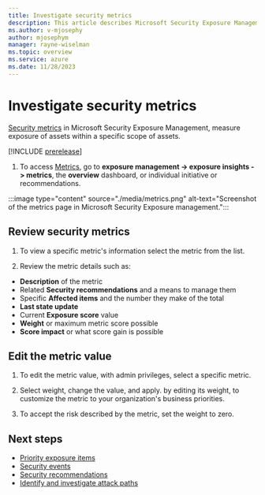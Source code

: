 ```yaml
---
title: Investigate security metrics
description: This article describes Microsoft Security Exposure Management metrics and how it works.
ms.author: v-mjosephy
author: mjosephym
manager: rayne-wiselman
ms.topic: overview
ms.service: azure
ms.date: 11/28/2023
---
```


# Investigate security metrics

[Security metrics](exposure-insights-overview.md#metrics) in Microsoft Security Exposure Management, measure exposure of assets within a specific scope of assets.

[!INCLUDE [prerelease](../includes//prerelease.md)]

1. To access [Metrics](https://security.microsoft.com/exposure-metrics), go to **exposure management -> exposure insights -> metrics**,  the **overview** dashboard, or individual initiative or recommendations.

:::image type="content" source="./media/metrics.png" alt-text="Screenshot of the metrics page in Microsoft Security Exposure management.":::

## Review security metrics

1. To view a specific metric's information select the metric from the list.

1. Review the metric details such as:

- **Description** of the metric
- Related **Security recommendations** and a means to manage them
- Specific **Affected items** and the number they make of the total
- **Last state update**
- Current **Exposure score** value
- **Weight** or maximum metric score possible
- **Score impact** or what score gain is possible

## Edit the metric value

1. To edit the metric value, with admin privileges, select a specific metric.

1. Select weight, change the value, and apply. by editing its weight, to customize the metric to your organization's business priorities.

1. To accept the risk described by the metric, set the weight to zero.

<!-- [!NOTE]
> Some instances of affected assets information, largely information originating in Secure Score, doesn't appear on the affected items tab in an individual metric. Also some critical asset information for assets in the Affected Items tab does not show.
> Asset details are calculated on demand.
> Cloud-related metrics apply only for a subscription and their subsequent resources if the subscription is onboarded to a Cloud Security Posture Management (CSPM) Premium plan.
> In some cases, metrics are more specific than the scope of the related recommendations. In such a case, the asset detail shown won't align with the asset details of the related recommendations.
> Offboarding a workload will result in an inability to refresh the metric status and the asset details for related metrics.
-->
## Next steps

- [Priority exposure items](exposure-insights-overview.md)
- [Security events](security-events.md)
- [Security recommendations](security-recommendations.md)
- [Identify and investigate attack paths](attack-paths-analysis-remediation.md)
